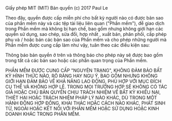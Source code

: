 Giấy phép MIT (MIT)
Bản quyền (c) 2017 Paul Le

Theo đây, quyền được cấp miễn phí cho bất kỳ người nào có được bản sao của phần mềm này và các tệp tài liệu liên quan ("Phần mềm"), để giao dịch trong Phần mềm mà không bị hạn chế, bao gồm nhưng không giới hạn các quyền sử dụng, sao chép, sửa đổi, hợp nhất , xuất bản, phân phối, cấp phép phụ và / hoặc bán các bản sao của Phần mềm và cho phép những người mà Phần mềm được cung cấp làm như vậy, tuân theo các điều kiện sau:

Thông báo bản quyền ở trên và thông báo cho phép này sẽ được bao gồm trong tất cả các bản sao hoặc các phần quan trọng của Phần mềm.

PHẦN MỀM ĐƯỢC CUNG CẤP "NGUYÊN TRẠNG", KHÔNG ĐẢM BẢO BẤT KỲ HÌNH THỨC NÀO, RÕ RÀNG HAY NGỤ Ý, BAO GỒM NHƯNG KHÔNG GIỚI HẠN ĐẢM BẢO VỀ KHẢ NĂNG LAO ĐỘNG, PHÙ HỢP VỚI MỤC ĐÍCH CỤ THỂ VÀ KHÔNG HỢP LỆ. TRONG MỌI TRƯỜNG HỢP SẼ KHÔNG CÓ TÁC GIẢ HOẶC CHỦ BẢN QUYỀN CHỊU TRÁCH NHIỆM VỀ BẤT KỲ KHIẾU NẠI, THIỆT HẠI HOẶC TRÁCH NHIỆM PHÁP LÝ NÀO KHÁC, DÙ TRONG MỘT HÀNH ĐỘNG HỢP ĐỒNG, KHAI THÁC HOẶC CÁCH NÀO KHÁC, PHÁT SINH TỪ, NGOÀI HOẶC KẾT NỐI VỚI PHẦN MỀM HOẶC SỬ DỤNG HOẶC KINH DOANH KHÁC TRONG PHẦN MỀM.
